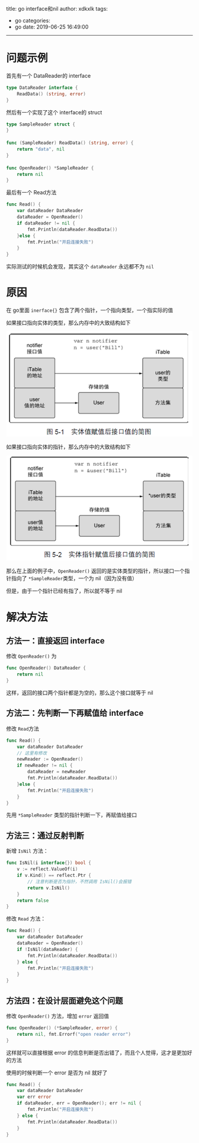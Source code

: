 title: go interface和nil
author: xdkxlk
tags:
  - go
categories:
  - go
date: 2019-06-25 16:49:00
---
# 问题示例

首先有一个 DataReader的 interface

```go
type DataReader interface {
	ReadData() (string, error)
}
```

然后有一个实现了这个 interface的 struct

```go
type SampleReader struct {
}

func (SampleReader) ReadData() (string, error) {
	return "data", nil
}

func OpenReader() *SampleReader {
	return nil
}
```

最后有一个 Read方法

```go
func Read() {
	var dataReader DataReader
	dataReader = OpenReader()
	if dataReader != nil {
		fmt.Println(dataReader.ReadData())
	}else {
		fmt.Println("开启连接失败")
	}
}
```

实际测试的时候机会发现，其实这个 `dataReader` 永远都不为 `nil`

# 原因

在 go里面 `inerface{}` 包含了两个指针，一个指向类型，一个指实际的值

如果接口指向实体的类型，那么内存中的大致结构如下


![upload successful](/img/WScbrxqsWS3ab87j9mkE.png)

如果接口指向实体的指针，那么内存中的大致结构如下


![upload successful](/img/fW4wUyxnzD4kcbgZsU49.png)

那么在上面的例子中，`OpenReader()` 返回的是实体类型的指针，所以接口一个指针指向了 `*SampleReader`类型，一个为 nil（因为没有值）

但是，由于一个指针已经有指了，所以就不等于 nil

# 解决方法

## 方法一：直接返回 interface

修改 `OpenReader()` 为

```go
func OpenReader() DataReader {
	return nil
}
```

这样，返回的接口两个指针都是为空的，那么这个接口就等于 nil

## 方法二：先判断一下再赋值给 interface

修改 `Read`方法

```go
func Read() {
	var dataReader DataReader
    // 这里有修改
	newReader := OpenReader()
	if newReader != nil {
		dataReader = newReader
		fmt.Println(dataReader.ReadData())
	}else {
		fmt.Println("开启连接失败")
	}
}
```

先用 `*SampleReader` 类型的指针判断一下，再赋值给接口

## 方法三：通过反射判断

新增 `IsNil` 方法：

```go
func IsNil(i interface{}) bool {
	v := reflect.ValueOf(i)
	if v.Kind() == reflect.Ptr {
        // 注意判断是否为指针，不然调用 IsNil()会报错
		return v.IsNil()
	}
	return false
}
```

修改 `Read` 方法：

```go
func Read() {
	var dataReader DataReader
	dataReader = OpenReader()
	if !IsNil(dataReader) {
		fmt.Println(dataReader.ReadData())
	} else {
		fmt.Println("开启连接失败")
	}
}
```

## 方法四：在设计层面避免这个问题

修改 `OpenReader()` 方法，增加 `error` 返回值

```go
func OpenReader() (*SampleReader, error) {
	return nil, fmt.Errorf("open reader error")
}
```

这样就可以直接根据 error 的信息判断是否出错了，而且个人觉得，这才是更加好的方法

使用的时候判断一个 error 是否为 nil 就好了

```go
func Read() {
	var dataReader DataReader
	var err error
	if dataReader, err = OpenReader(); err != nil {
		fmt.Println("开启连接失败")
	} else {
		fmt.Println(dataReader.ReadData())
	}
}
```